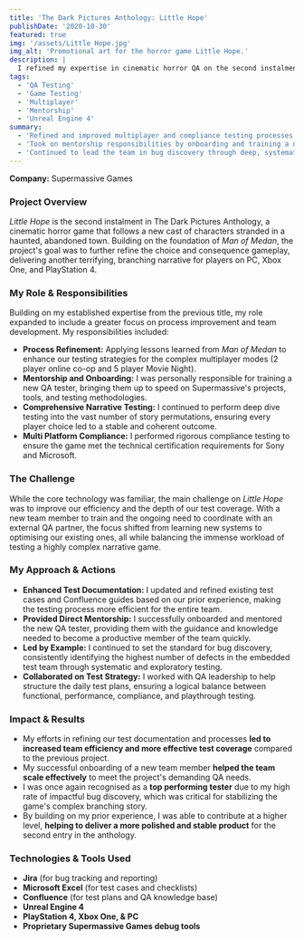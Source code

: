 ```yaml
---
title: 'The Dark Pictures Anthology: Little Hope'
publishDate: '2020-10-30'
featured: true
img: '/assets/Little Hope.jpg'
img_alt: 'Promotional art for the horror game Little Hope.'
description: |
  I refined my expertise in cinematic horror QA on the second instalment of The Dark Pictures Anthology, focusing on enhancing multiplayer test strategies and mentoring new team members.
tags:
  - 'QA Testing'
  - 'Game Testing'
  - 'Multiplayer'
  - 'Mentorship'
  - 'Unreal Engine 4'
summary:
  - 'Refined and improved multiplayer and compliance testing processes based on previous project experience.'
  - 'Took on mentorship responsibilities by onboarding and training a new QA tester.'
  - 'Continued to lead the team in bug discovery through deep, systematic testing of the complex narrative.'
---
```


**Company:** Supermassive Games

### Project Overview
*Little Hope* is the second instalment in The Dark Pictures Anthology, a cinematic horror game that follows a new cast of characters stranded in a haunted, abandoned town. Building on the foundation of *Man of Medan*, the project's goal was to further refine the choice and consequence gameplay, delivering another terrifying, branching narrative for players on PC, Xbox One, and PlayStation 4.

### My Role & Responsibilities
Building on my established expertise from the previous title, my role expanded to include a greater focus on process improvement and team development. My responsibilities included:
* **Process Refinement:** Applying lessons learned from *Man of Medan* to enhance our testing strategies for the complex multiplayer modes (2 player online co-op and 5 player Movie Night).
* **Mentorship and Onboarding:** I was personally responsible for training a new QA tester, bringing them up to speed on Supermassive's projects, tools, and testing methodologies.
* **Comprehensive Narrative Testing:** I continued to perform deep dive testing into the vast number of story permutations, ensuring every player choice led to a stable and coherent outcome.
* **Multi Platform Compliance:** I performed rigorous compliance testing to ensure the game met the technical certification requirements for Sony and Microsoft.

### The Challenge
While the core technology was familiar, the main challenge on *Little Hope* was to improve our efficiency and the depth of our test coverage. With a new team member to train and the ongoing need to coordinate with an external QA partner, the focus shifted from learning new systems to optimising our existing ones, all while balancing the immense workload of testing a highly complex narrative game.

### My Approach & Actions
* **Enhanced Test Documentation:** I updated and refined existing test cases and Confluence guides based on our prior experience, making the testing process more efficient for the entire team.
* **Provided Direct Mentorship:** I successfully onboarded and mentored the new QA tester, providing them with the guidance and knowledge needed to become a productive member of the team quickly.
* **Led by Example:** I continued to set the standard for bug discovery, consistently identifying the highest number of defects in the embedded test team through systematic and exploratory testing.
* **Collaborated on Test Strategy:** I worked with QA leadership to help structure the daily test plans, ensuring a logical balance between functional, performance, compliance, and playthrough testing.

### Impact & Results
* My efforts in refining our test documentation and processes **led to increased team efficiency and more effective test coverage** compared to the previous project.
* My successful onboarding of a new team member **helped the team scale effectively** to meet the project's demanding QA needs.
* I was once again recognised as a **top performing tester** due to my high rate of impactful bug discovery, which was critical for stabilizing the game's complex branching story.
* By building on my prior experience, I was able to contribute at a higher level, **helping to deliver a more polished and stable product** for the second entry in the anthology.

### Technologies & Tools Used
* **Jira** (for bug tracking and reporting)
* **Microsoft Excel** (for test cases and checklists)
* **Confluence** (for test plans and QA knowledge base)
* **Unreal Engine 4**
* **PlayStation 4, Xbox One, & PC**
* **Proprietary Supermassive Games debug tools**
